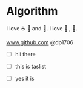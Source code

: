 # Algorithm

I love :coffee: :pizza: and :dancer:.
I love :tea: , :book:.

www.github.com
@dp1706

- [ ] hii there
- [ ] this is taslist
- [ ] yes it is




